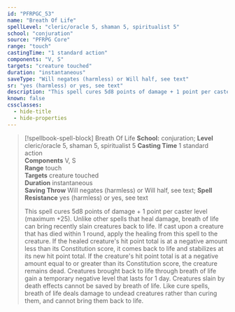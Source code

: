 ```yaml
---
id: "PFRPGC_53"
name: "Breath Of Life"
spellLevel: "cleric/oracle 5, shaman 5, spiritualist 5"
school: "conjuration"
source: "PFRPG Core"
range: "touch"
castingTime: "1 standard action"
components: "V, S"
targets: "creature touched"
duration: "instantaneous"
saveType: "Will negates (harmless) or Will half, see text"
sr: "yes (harmless) or yes, see text"
description: "This spell cures 5d8 points of damage + 1 point per caster level (maximum +25).  Unlike other spells that heal damage, breath of life can bring recently slain creatures back to life. If cast upon a creature that has died within 1 round, apply the healing from this spell to the creature. If the healed creature's hit point total is at a negative amount less than its Constitution score, it comes back to life and stabilizes at its new hit point total. If the creature's hit point total is at a negative amount equal to or greater than its Constitution score, the creature remains dead. Creatures brought back to life through breath of life gain a temporary negative level that lasts for 1 day.  Creatures slain by death effects cannot be saved by breath of life.  Like cure spells, breath of life deals damage to undead creatures rather than curing them, and cannot bring them back to life."
known: false
cssclasses:
  - hide-title
  - hide-properties
---
```


> [!spellbook-spell-block] Breath Of Life
> **School:** conjuration; **Level** cleric/oracle 5, shaman 5, spiritualist 5
> **Casting Time** 1 standard action  
> **Components** V, S  
> **Range** touch  
> **Targets** creature touched  
> **Duration** instantaneous  
> **Saving Throw** Will negates (harmless) or Will half, see text; **Spell Resistance** yes (harmless) or yes, see text
> 
> This spell cures 5d8 points of damage + 1 point per caster level (maximum +25).  Unlike other spells that heal damage, breath of life can bring recently slain creatures back to life. If cast upon a creature that has died within 1 round, apply the healing from this spell to the creature. If the healed creature's hit point total is at a negative amount less than its Constitution score, it comes back to life and stabilizes at its new hit point total. If the creature's hit point total is at a negative amount equal to or greater than its Constitution score, the creature remains dead. Creatures brought back to life through breath of life gain a temporary negative level that lasts for 1 day.  Creatures slain by death effects cannot be saved by breath of life.  Like cure spells, breath of life deals damage to undead creatures rather than curing them, and cannot bring them back to life.